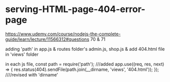 # serving-HTML-page-404-error-page

https://www.udemy.com/course/nodejs-the-complete-guide/learn/lecture/11566312#questions
70 & 71

adding 'path' in app.js & routes folder's admin.js, shop.js
& add 404.html file in 'views' folder


in each js file, 
const path = require('path'); ///added
app.use((req, res, next) => {
    res.status(404).sendFile(path.join(__dirname, 'views', '404.html'));
}); ////revised with 'dirname'
